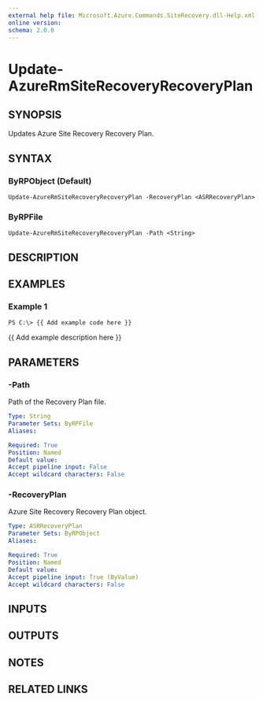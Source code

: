 ```yaml
---
external help file: Microsoft.Azure.Commands.SiteRecovery.dll-Help.xml
online version: 
schema: 2.0.0
---
```


# Update-AzureRmSiteRecoveryRecoveryPlan
## SYNOPSIS
Updates Azure Site Recovery Recovery Plan.

## SYNTAX

### ByRPObject (Default)
```
Update-AzureRmSiteRecoveryRecoveryPlan -RecoveryPlan <ASRRecoveryPlan>
```

### ByRPFile
```
Update-AzureRmSiteRecoveryRecoveryPlan -Path <String>
```

## DESCRIPTION

## EXAMPLES

### Example 1
```
PS C:\> {{ Add example code here }}
```

{{ Add example description here }}

## PARAMETERS

### -Path
Path of the Recovery Plan file.

```yaml
Type: String
Parameter Sets: ByRPFile
Aliases: 

Required: True
Position: Named
Default value: 
Accept pipeline input: False
Accept wildcard characters: False
```

### -RecoveryPlan
Azure Site Recovery Recovery Plan object.

```yaml
Type: ASRRecoveryPlan
Parameter Sets: ByRPObject
Aliases: 

Required: True
Position: Named
Default value: 
Accept pipeline input: True (ByValue)
Accept wildcard characters: False
```

## INPUTS

## OUTPUTS

## NOTES

## RELATED LINKS

